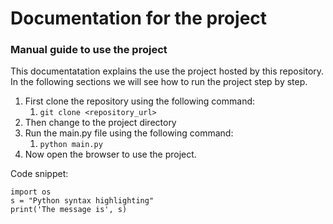 # Documentation for the project
### Manual guide to use the project

This documentatation explains the use the project hosted by this repository. In the following sections we will see how to run the project step by step.

1. First clone the repository using the following command:
    1. <code>git clone <repository_url></code>
1. Then change to the project directory
1. Run the main.py file using the following command:
    1. `python main.py`
1. Now open the browser to use the project.


Code snippet:
```
import os
s = "Python syntax highlighting"
print('The message is', s)
```
